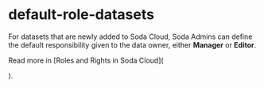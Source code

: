 # default-role-datasets

For datasets that are newly added to Soda Cloud, Soda Admins can define the default responsibility given to the data owner, either **Manager** or **Editor**.

Read more in \[Roles and Rights in Soda Cloud]\(

).
